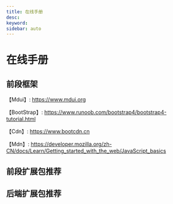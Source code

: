 ```yaml
---
title: 在线手册
desc: 
keyword: 
sidebar: auto
---
```



# 在线手册

## 前段框架
【Mdui】: https://www.mdui.org

【BootStrap】: https://www.runoob.com/bootstrap4/bootstrap4-tutorial.html

【Cdn】: https://www.bootcdn.cn

【Mdn】: https://developer.mozilla.org/zh-CN/docs/Learn/Getting_started_with_the_web/JavaScript_basics

## 前段扩展包推荐





## 后端扩展包推荐
